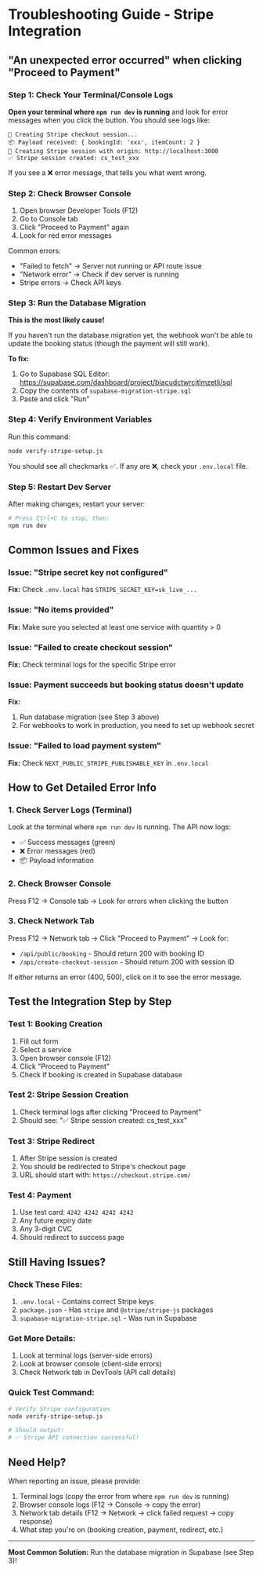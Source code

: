 # Troubleshooting Guide - Stripe Integration

## "An unexpected error occurred" when clicking "Proceed to Payment"

### Step 1: Check Your Terminal/Console Logs

**Open your terminal where `npm run dev` is running** and look for error messages when you click the button. You should see logs like:

```
📝 Creating Stripe checkout session...
📦 Payload received: { bookingId: 'xxx', itemCount: 2 }
🔄 Creating Stripe session with origin: http://localhost:3000
✅ Stripe session created: cs_test_xxx
```

If you see a ❌ error message, that tells you what went wrong.

### Step 2: Check Browser Console

1. Open browser Developer Tools (F12)
2. Go to Console tab
3. Click "Proceed to Payment" again
4. Look for red error messages

Common errors:
- "Failed to fetch" → Server not running or API route issue
- "Network error" → Check if dev server is running
- Stripe errors → Check API keys

### Step 3: Run the Database Migration

**This is the most likely cause!**

If you haven't run the database migration yet, the webhook won't be able to update the booking status (though the payment will still work).

**To fix:**
1. Go to Supabase SQL Editor: https://supabase.com/dashboard/project/biacudctwrcjtlmzetlj/sql
2. Copy the contents of `supabase-migration-stripe.sql`
3. Paste and click "Run"

### Step 4: Verify Environment Variables

Run this command:
```bash
node verify-stripe-setup.js
```

You should see all checkmarks ✅. If any are ❌, check your `.env.local` file.

### Step 5: Restart Dev Server

After making changes, restart your server:
```bash
# Press Ctrl+C to stop, then:
npm run dev
```

## Common Issues and Fixes

### Issue: "Stripe secret key not configured"
**Fix:** Check `.env.local` has `STRIPE_SECRET_KEY=sk_live_...`

### Issue: "No items provided"
**Fix:** Make sure you selected at least one service with quantity > 0

### Issue: "Failed to create checkout session"
**Fix:** Check terminal logs for the specific Stripe error

### Issue: Payment succeeds but booking status doesn't update
**Fix:**
1. Run database migration (see Step 3 above)
2. For webhooks to work in production, you need to set up webhook secret

### Issue: "Failed to load payment system"
**Fix:** Check `NEXT_PUBLIC_STRIPE_PUBLISHABLE_KEY` in `.env.local`

## How to Get Detailed Error Info

### 1. Check Server Logs (Terminal)
Look at the terminal where `npm run dev` is running. The API now logs:
- ✅ Success messages (green)
- ❌ Error messages (red)
- 📦 Payload information

### 2. Check Browser Console
Press F12 → Console tab → Look for errors when clicking the button

### 3. Check Network Tab
Press F12 → Network tab → Click "Proceed to Payment" → Look for:
- `/api/public/booking` - Should return 200 with booking ID
- `/api/create-checkout-session` - Should return 200 with session ID

If either returns an error (400, 500), click on it to see the error message.

## Test the Integration Step by Step

### Test 1: Booking Creation
1. Fill out form
2. Select a service
3. Open browser console (F12)
4. Click "Proceed to Payment"
5. Check if booking is created in Supabase database

### Test 2: Stripe Session Creation
1. Check terminal logs after clicking "Proceed to Payment"
2. Should see: "✅ Stripe session created: cs_test_xxx"

### Test 3: Stripe Redirect
1. After Stripe session is created
2. You should be redirected to Stripe's checkout page
3. URL should start with: `https://checkout.stripe.com/`

### Test 4: Payment
1. Use test card: `4242 4242 4242 4242`
2. Any future expiry date
3. Any 3-digit CVC
4. Should redirect to success page

## Still Having Issues?

### Check These Files:
1. `.env.local` - Contains correct Stripe keys
2. `package.json` - Has `stripe` and `@stripe/stripe-js` packages
3. `supabase-migration-stripe.sql` - Was run in Supabase

### Get More Details:
1. Look at terminal logs (server-side errors)
2. Look at browser console (client-side errors)
3. Check Network tab in DevTools (API call details)

### Quick Test Command:
```bash
# Verify Stripe configuration
node verify-stripe-setup.js

# Should output:
# ✅ Stripe API connection successful!
```

## Need Help?

When reporting an issue, please provide:
1. Terminal logs (copy the error from where `npm run dev` is running)
2. Browser console logs (F12 → Console → copy the error)
3. Network tab details (F12 → Network → click failed request → copy response)
4. What step you're on (booking creation, payment, redirect, etc.)

---

**Most Common Solution:** Run the database migration in Supabase (see Step 3)!
